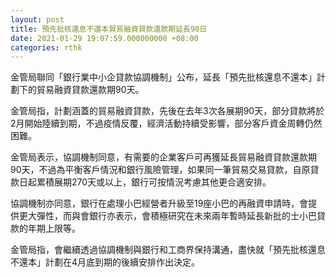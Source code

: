 ```yaml
---
layout: post
title: 預先批核還息不還本貿易融資貸款還款期延長90日
date: 2021-01-29 19:07:59.000000000 +08:00
categories: rthk
---
```


金管局聯同「銀行業中小企貸款協調機制」公布，延長「預先批核還息不還本」計劃下的貿易融資貸款還款期90天。

金管局指，計劃涵蓋的貿易融資貸款，先後在去年3次各展期90天，部分貸款將於2月開始陸續到期，不過疫情反覆，經濟活動持續受影響，部分客戶資金周轉仍然困難。

金管局表示，協調機制同意，有需要的企業客戶可再獲延長貿易融資貸款還款期90天，不過為平衡客戶情況和銀行風險管理，如果同一筆貿易交易貸款，自原貸款日起累積展期270天或以上，銀行可按情況考慮其他更合適安排。

協調機制亦同意，銀行在處理小巴經營者升級至19座小巴的再融資申請時，會提供更大彈性，而與會銀行亦表示，會積極研究在未來兩年暫時延長新批的士小巴貸款的年期上限等。

金管局指，會繼續透過協調機制與銀行和工商界保持溝通，盡快就「預先批核還息不還本」計劃在4月底到期的後續安排作出決定。
